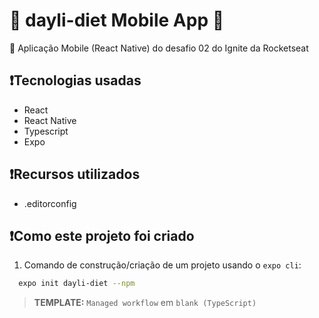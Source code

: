 # 🥓 dayli-diet Mobile App 🥕

🔰 Aplicação Mobile (React Native) do desafio 02 do Ignite da Rocketseat

## ❗Tecnologias usadas

- React
- React Native
- Typescript
- Expo

## ❗Recursos utilizados

- .editorconfig

## ❗Como este projeto foi criado

1. Comando de construção/criação de um projeto usando o `expo cli`:

  ```sh
    expo init dayli-diet --npm
  ```

  > __TEMPLATE:__ `Managed workflow` em `blank (TypeScript)`
